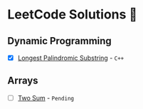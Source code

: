 # LeetCode Solutions 🧮

## Dynamic Programming
- [x] [Longest Palindromic Substring](https://leetcode.com/submissions/detail/1651185386/) - `C++`

## Arrays
- [ ] [Two Sum](https://leetcode.com/problems/two-sum/) - `Pending`
